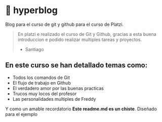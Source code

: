 # 🔴 hyperblog 
Blog para el curso de git y github para el curso de Platzi.

> En platzi e realizado el curso de Git y Github, gracias a esta buena introduccion e podido realizar multiples tareas y proyectos.
> - Santiago

## En este curso se han detallado temas como:
* Todos los comandos de Git
* El flujo de trabajo en Github
* El verdadero amor por las buenas practicas
* Trucos muy locos del profesor
* Las personalidades multiples de Freddy

Y como un amable recordatorio **Este readme.md es un chiste**. Diseñado para el ejemplo